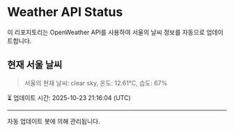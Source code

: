 
# Weather API Status

이 리포지토리는 OpenWeather API를 사용하여 서울의 날씨 정보를 자동으로 업데이트합니다.

## 현재 서울 날씨
> 서울의 현재 날씨: clear sky, 온도: 12.61°C, 습도: 67%

⏳ 업데이트 시간: 2025-10-23 21:16:04 (UTC)

---
자동 업데이트 봇에 의해 관리됩니다.
